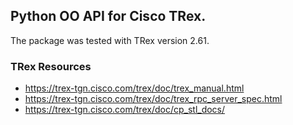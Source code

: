 ## Python OO API for Cisco TRex.

The package was tested with TRex version 2.61.

### TRex Resources
- https://trex-tgn.cisco.com/trex/doc/trex_manual.html
- https://trex-tgn.cisco.com/trex/doc/trex_rpc_server_spec.html
- https://trex-tgn.cisco.com/trex/doc/cp_stl_docs/
